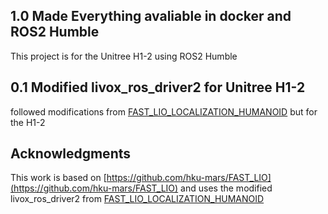 ## 1.0 Made Everything avaliable in docker and ROS2 Humble
This project is for the Unitree H1-2 using ROS2 Humble 
 
 
 ## 0.1 Modified livox_ros_driver2 for Unitree H1-2 
followed modifications from [FAST_LIO_LOCALIZATION_HUMANOID](https://github.com/deepglint/FAST_LIO_LOCALIZATION_HUMANOID) but for the H1-2

## Acknowledgments
This work is based on [https://github.com/hku-mars/FAST_LIO](https://github.com/hku-mars/FAST_LIO) and uses the modified livox_ros_driver2 from [FAST_LIO_LOCALIZATION_HUMANOID](https://github.com/deepglint/FAST_LIO_LOCALIZATION_HUMANOID)
